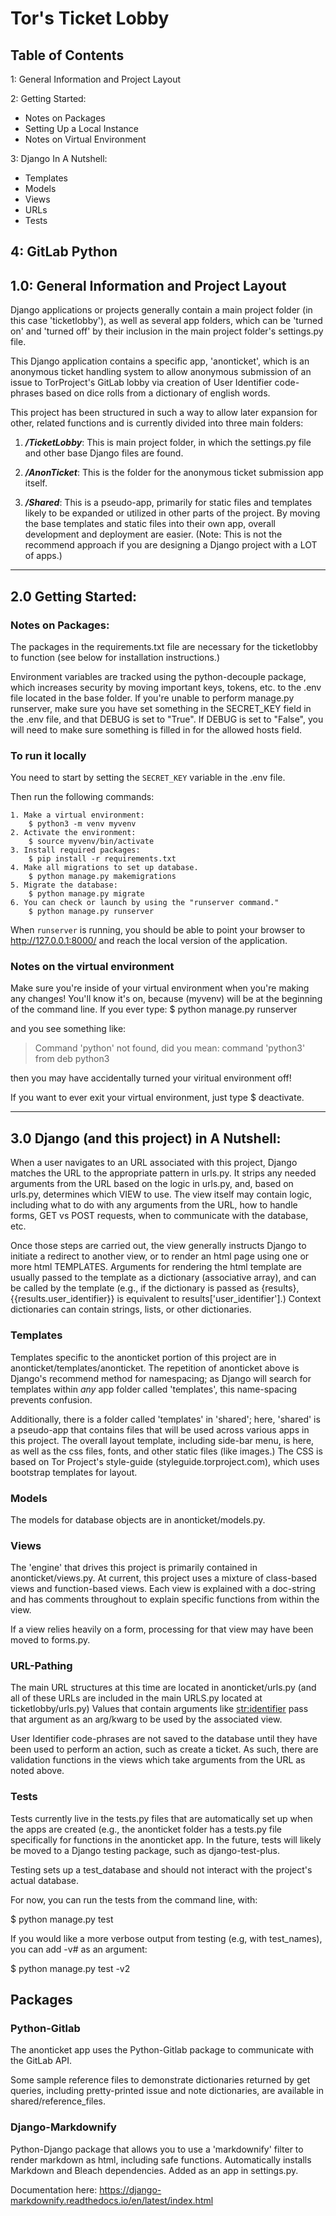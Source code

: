 # Tor's Ticket Lobby

## Table of Contents
1: General Information and Project Layout

2: Getting Started: 
- Notes on Packages
- Setting Up a Local Instance
- Notes on Virtual Environment

3: Django In A Nutshell:
- Templates
- Models
- Views
- URLs
- Tests

4:  GitLab Python
---

## 1.0: General Information and Project Layout

Django applications or projects generally contain a main project folder 
(in this case 'ticketlobby'), as well as several app folders, which can be
'turned on' and 'turned off' by their inclusion in the main project folder's
settings.py file.

This Django application contains a specific app, 'anonticket', which 
is an anonymous ticket handling system to allow anonymous submission of an 
issue to TorProject's GitLab lobby via creation of User Identifier 
code-phrases based on dice rolls from a dictionary of english words.

This project has been structured in such a way to allow later expansion for other,
related functions and is currently divided into three main folders:

1. ***/TicketLobby***: This is main project folder, in which the settings.py file 
and other base Django files are found.

2. ***/AnonTicket***: This is the folder for the anonymous ticket submission app
itself.

3. ***/Shared***: This is a pseudo-app, primarily for static files and templates 
likely to be expanded or utilized in other parts of the project. By moving the 
base templates and static files into their own app, overall development 
and deployment are easier. (Note: This is not the recommend approach if 
you are designing a Django project with a LOT of apps.)

---

## 2.0 Getting Started: 
### Notes on Packages:

The packages in the requirements.txt file are necessary for the ticketlobby
to function (see below for installation instructions.)

Environment variables are tracked using the python-decouple package, which
increases security by moving important keys, tokens, etc. to the .env
file located in the base folder. If you're unable to perform 
manage.py runserver, make sure you have set something in the SECRET_KEY
field in the .env file, and that DEBUG is set to "True". If DEBUG is 
set to "False", you will need to make sure something is filled in for
the allowed hosts field.

### To run it locally

You need to start by setting the `SECRET_KEY` variable in the .env file.

Then run the following commands:

```
1. Make a virtual environment:
    $ python3 -m venv myvenv
2. Activate the environment:
    $ source myvenv/bin/activate
3. Install required packages:
    $ pip install -r requirements.txt
4. Make all migrations to set up database.
    $ python manage.py makemigrations
5. Migrate the database:
    $ python manage.py migrate
6. You can check or launch by using the "runserver command."
    $ python manage.py runserver
```

When `runserver` is running, you should be able to point your browser to
<http://127.0.0.1:8000/> and reach the local version of the application.


### Notes on the virtual environment

Make sure you're inside of your virtual environment when you're making
any changes! You'll know it's on, because (myvenv) will be at the 
beginning of the command line. If you ever type:
    $ python manage.py runserver

and you see something like:

> Command 'python' not found, did you mean:
>   command 'python3' from deb python3

then you may have accidentally turned your viritual environment off!

If you want to ever exit your virtual environment, just type
    $ deactivate.

---
## 3.0 Django (and this project) in A Nutshell:

When a user navigates to an URL associated with this project, Django matches the 
URL to the appropriate pattern in urls.py. It strips any needed arguments from the URL based on 
the logic in urls.py, and, based on urls.py, determines which VIEW to use. The 
view itself may contain logic, including what to do with any arguments from the URL, how 
to handle forms, GET vs POST requests, when to communicate with the database, etc. 

Once those steps are carried out, the view generally instructs Django to initiate a redirect
to another view, or to render an html page using one or more html TEMPLATES. Arguments for
rendering the html template are usually passed to the template as a dictionary (associative array),
and can be called by the template (e.g., if the dictionary is passed as {results}, {{results.user_identifier}} 
is equivalent to results['user_identifier'].) Context dictionaries can contain strings, lists, or 
other dictionaries.

### Templates

Templates specific to the anonticket portion of this project are in anonticket/templates/anonticket.
The repetition of anonticket above is Django's recommend method for namespacing; as Django will
search for templates within *any* app folder called 'templates', this name-spacing prevents confusion.

Additionally, there is a folder called 'templates' in 'shared'; here, 'shared' is 
a pseudo-app that contains files that will be used across various apps in this project. The
overall layout template, including side-bar menu, is here, as well as the css files, fonts,
and other static files (like images.) The CSS is based on Tor Project's style-guide 
(styleguide.torproject.com), which uses bootstrap templates for layout.

### Models

The models for database objects are in anonticket/models.py.

### Views

The 'engine' that drives this project is primarily contained in anonticket/views.py. 
At current, this project uses a mixture of class-based views and function-based views.
Each view is explained with a doc-string and has comments throughout to explain specific
functions from within the view.

If a view relies heavily on a form, processing for that view may have been moved to forms.py.

### URL-Pathing

The main URL structures at this time are located in anonticket/urls.py (and all of 
these URLs are included in the main URLS.py located at ticketlobby/urls.py) Values that
contain arguments like <str:identifier> pass that argument as an arg/kwarg to be used by the 
associated view. 

User Identifier code-phrases are not saved to the database until they have been used
to perform an action, such as create a ticket. As such, there are validation functions
in the views which take arguments from the URL as noted above.

### Tests

Tests currently live in the tests.py files that are automatically set up
when the apps are created (e.g., the anonticket folder has a tests.py file
specifically for functions in the anonticket app. In the future, tests
will likely be moved to a Django testing package, such as django-test-plus.

Testing sets up a test_database and should not interact with the project's
actual database.

For now, you can run the tests from the command line, with:

$ python manage.py test

If you would like a more verbose output from testing (e.g, with test_names),
you can add -v# as an argument:

$ python manage.py test -v2

## Packages

### Python-Gitlab

The anonticket app uses the Python-Gitlab package to communicate with 
the GitLab API.

Some sample reference files to demonstrate dictionaries returned by 
get queries, including pretty-printed issue and note dictionaries, 
are available in shared/reference_files.

### Django-Markdownify

Python-Django package that allows you to use a 'markdownify' filter 
to render markdown as html, including safe functions. Automatically
installs Markdown and Bleach dependencies. Added as an app in 
settings.py.

Documentation here: https://django-markdownify.readthedocs.io/en/latest/index.html
